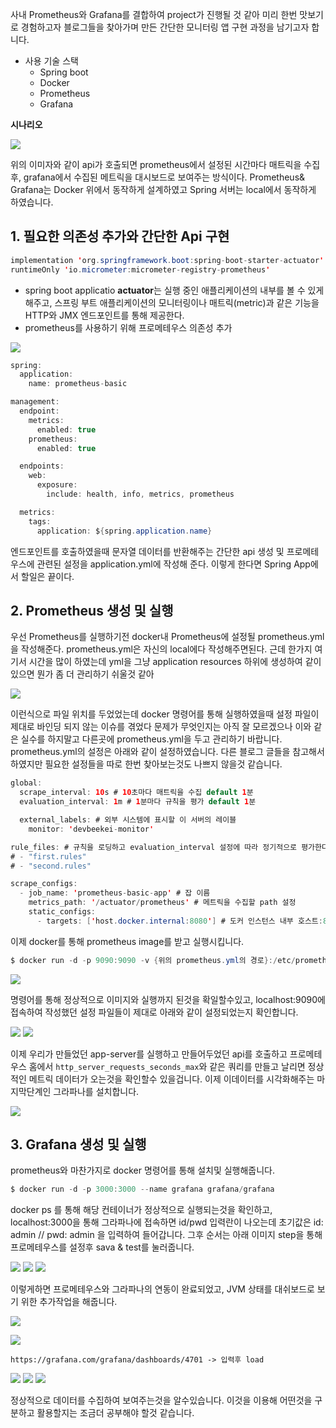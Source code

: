 사내 Prometheus와 Grafana를 결합하여 project가 진행될 것 같아 미리 한번 맛보기로 경험하고자 블로그들을 찾아가며 만든 간단한 모니터링 앱 구현 과정을 남기고자 합니다.

* 사용 기술 스택 
  * Spring boot
  * Docker
  * Prometheus
  * Grafana

**시나리오**

![](https://velog.velcdn.com/images/kkj8219/post/fe15ab5f-4696-4752-a11f-044d3a17a731/image.png)

위의 이미자와 같이 api가 호출되면 prometheus에서 설정된 시간마다 매트릭을 수집후, grafana에서 수집된 메트릭을 대시보드로 보여주는 방식이다. Prometheus& Grafana는 Docker 위에서 동작하게 설계하였고 Spring 서버는 local에서 동작하게 하였습니다.

## 1. 필요한 의존성 추가와 간단한 Api 구현

``` java
implementation 'org.springframework.boot:spring-boot-starter-actuator'
runtimeOnly 'io.micrometer:micrometer-registry-prometheus'
```
* spring boot applicatio **actuator**는 실행 중인 애플리케이션의 내부를 볼 수 있게 해주고, 스프링 부트 애플리케이션의 모니터링이나 매트릭(metric)과 같은 기능을 HTTP와 JMX 엔드포인트를 통해 제공한다.
* prometheus를 사용하기 위해 프로메테우스 의존성 추가

![](https://velog.velcdn.com/images/kkj8219/post/e559028e-cac4-4e0c-8afb-99d8cb07af74/image.png)


```java
spring:
  application:
    name: prometheus-basic

management:
  endpoint:
    metrics:
      enabled: true
    prometheus:
      enabled: true

  endpoints:
    web:
      exposure:
        include: health, info, metrics, prometheus

  metrics:
    tags:
      application: ${spring.application.name}
```

엔드포인트를 호출하였을때 문자열 데이터를 반환해주는 간단한 api 생성 및 프로메테우스에 관련된 설정을 application.yml에 작성해 준다. 이렇게 한다면 Spring App에서 할일은 끝이다.


## 2. Prometheus 생성 및 실행

우선 Prometheus를 실행하기전 docker내 Prometheus에 설정될 prometheus.yml을 작성해준다. prometheus.yml은 자신의 local에다 작성해주면된다. 근데 한가지 여기서 시간을 많이 하였는데 yml을 그냥 application resources 하위에 생성하여 같이 있으면 뭔가 좀 더 관리하기 쉬울것 같아

![](https://velog.velcdn.com/images/kkj8219/post/43c351e1-8244-4023-bec9-c8ca90bd2af3/image.png)

이런식으로 파일 위치를 두었었는데 docker 명령어를 통해 실행하였을때 설정 파일이 제대로 바인딩 되지 않는 이슈를 겪었다 문제가 무엇인지는 아직 잘 모르겠으나 이와 같은 실수를 하지말고 다른곳에 prometheus.yml을 두고 관리하기 바랍니다.
<br>
prometheus.yml의 설정은 아래와 같이 설정하였습니다. 다른 블로그 글들을 참고해서 하였지만 필요한 설정들을 따로 한번 찾아보는것도 나쁘지 않을것 같습니다.

```java
global:
  scrape_interval: 10s # 10초마다 매트릭을 수집 default 1분
  evaluation_interval: 1m # 1분마다 규칙을 평가 default 1분

  external_labels: # 외부 시스템에 표시할 이 서버의 레이블
    monitor: 'devbeekei-monitor'

rule_files: # 규칙을 로딩하고 evaluation_interval 설정에 따라 정기적으로 평가한다.
# - "first.rules"
# - "second.rules"

scrape_configs:
  - job_name: 'prometheus-basic-app' # 잡 이름
    metrics_path: '/actuator/prometheus' # 메트릭을 수집할 path 설정
    static_configs:
      - targets: ['host.docker.internal:8080'] # 도커 인스턴스 내부 호스트:8080
```

이제 docker를 통해 prometheus image를 받고 실행시킵니다.

```java
$ docker run -d -p 9090:9090 -v {위의 prometheus.yml의 경로}:/etc/prometheus/prometheus.yml --name prometheus prom/prometheus
```

![](https://velog.velcdn.com/images/kkj8219/post/02010a7a-5572-412e-94d7-421de8c77f1c/image.png)

명령어를 통해 정상적으로 이미지와 실행까지 된것을 확일할수있고, localhost:9090에 접속하여 작성했던 설정 파일들이 제대로 아래와 같이 설정되었는지 확인합니다.

![](https://velog.velcdn.com/images/kkj8219/post/3cc8c8c6-8c26-4959-8eda-ead66e3bedda/image.png)
![](https://velog.velcdn.com/images/kkj8219/post/415e952c-cda5-45de-a9e7-75770ac9aa36/image.png)

이제 우리가 만들었던 app-server를 실행하고 만들어두었던 api를 호출하고 프로메테우스 홈에서
``http_server_requests_seconds_max``와 같은 쿼리를 만들고 날리면 정상적인 메트릭 데이터가 오는것을 확인할수 있을겁니다. 이제 이데이터를 시각화해주는 마지막단계인 그라파나를 설치합니다.

![](https://velog.velcdn.com/images/kkj8219/post/3489e72c-f05c-41f7-a120-09fbb4433832/image.png)


## 3. Grafana 생성 및 실행

prometheus와 마찬가지로 docker 명령어를 통해 설치및 실행해줍니다.
```java
$ docker run -d -p 3000:3000 --name grafana grafana/grafana
```
docker ps 를 통해 해당 컨테이너가 정상적으로 실행되는것을 확인하고, localhost:3000을 통해 그라파나에 접속하면 id/pwd 입력란이 나오는데 초기값은 id: admin // pwd: admin 을 입력하여 들어갑니다. 그후 순서는 아래 이미지 step을 통해 프로메테우스를 설정후 sava & test를 눌러줍니다.

![](https://velog.velcdn.com/images/kkj8219/post/4b8b4e40-e8f2-4ac7-bf85-5cc4356e1dba/image.png)
![](https://velog.velcdn.com/images/kkj8219/post/a31c7396-6954-4c29-8aad-dc74338b70a8/image.png)
![](https://velog.velcdn.com/images/kkj8219/post/59b18305-97ce-4604-8c31-b28262a20776/image.png)


이렇게하면 프로메테우스와 그라파나의 연동이 완료되었고, JVM 상태를 대쉬보드로 보기 위한 추가작업을 해줍니다. 

![](https://velog.velcdn.com/images/kkj8219/post/1dcd1b70-ae02-48de-b627-d83682b60ce6/image.png)


![](https://velog.velcdn.com/images/kkj8219/post/e0659644-3464-485a-a53a-4004ab0574f4/image.png)

```
https://grafana.com/grafana/dashboards/4701 -> 입력후 load
```

![](https://velog.velcdn.com/images/kkj8219/post/f49265a1-8f7d-4733-bdd2-2e7d7f49e7ef/image.png)
![](https://velog.velcdn.com/images/kkj8219/post/69035138-cd94-4405-92e5-7c3bd21a1e73/image.png)
![](https://velog.velcdn.com/images/kkj8219/post/12410810-2098-4a1a-aa45-53a878aec482/image.png)


정상적으로 데이터를 수집하여 보여주는것을 알수있습니다.
이것을 이용해 어떤것을 구분하고 활용할지는 조금더 공부해야 할것 같습니다.